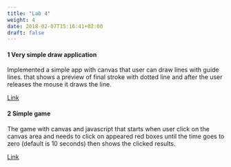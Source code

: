 ```yaml
---
title: "Lab 4"
weight: 4
date: 2018-02-07T15:16:41+02:00
draft: false
---
```


#### 1 Very simple draw application

Implemented a simple app with canvas that user can draw lines with guide lines. that shows a preview of final stroke with dotted line and after the user releases the mouse it draws the line.

[Link](/im/lab4/draw.html)

#### 2 Simple game

The game with canvas and javascript that starts when user click on the canvas area and needs to click on appeared red boxes until the time goes to zero (default is 10 seconds) then shows the clicked results.

[Link](/im/lab4/game.html)
